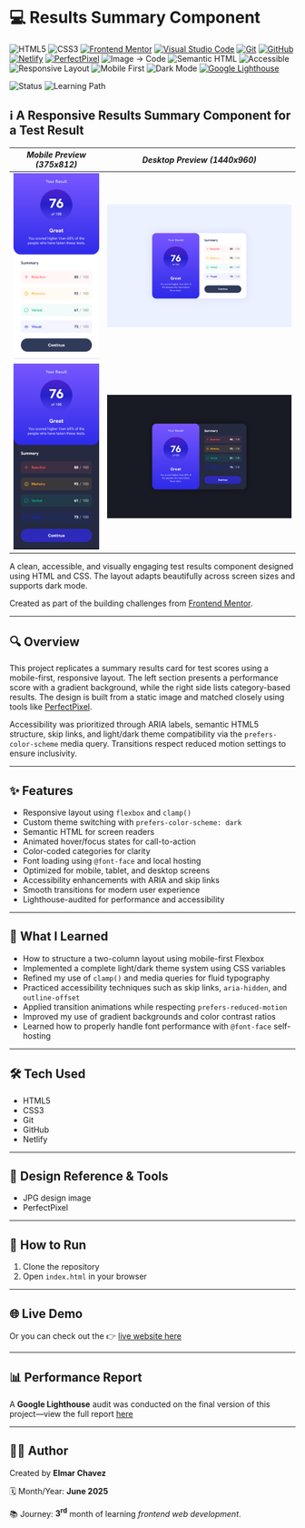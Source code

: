# 💻 Results Summary Component

![HTML5](https://img.shields.io/badge/HTML5-E34F26?style=for-the-badge&logo=html5&logoColor=white)
![CSS3](https://img.shields.io/badge/CSS3-1572B6?style=for-the-badge&logo=css3&logoColor=white)
[![Frontend Mentor](https://img.shields.io/badge/Frontend%20Mentor-3e54a3?style=for-the-badge&logo=frontendmentor&logoColor=white)](https://www.frontendmentor.io/)
[![Visual Studio Code](https://img.shields.io/badge/VS%20Code-007ACC?style=for-the-badge&logo=visual-studio-code&logoColor=white)](https://code.visualstudio.com/)
[![Git](https://img.shields.io/badge/Git-F05032?style=for-the-badge&logo=git&logoColor=white)](https://git-scm.com/)
[![GitHub](https://img.shields.io/badge/GitHub-181717?style=for-the-badge&logo=github&logoColor=white)](https://github.com/)
[![Netlify](https://img.shields.io/badge/Netlify-00C7B7?style=for-the-badge&logo=netlify&logoColor=white)](https://www.netlify.com/)
[![PerfectPixel](https://img.shields.io/badge/PerfectPixel-F56C94?style=for-the-badge)](https://chrome.google.com/webstore/detail/perfectpixel-by-welldonecod/dkaagdgjmgdmbnecmcefdhjekcoceebi)
![Image → Code](https://img.shields.io/badge/Image%20→%20Code-✔️-6a1b9a?style=for-the-badge&labelColor=2e003e&logoColor=white)
![Semantic HTML](https://img.shields.io/badge/Semantic%20HTML-ff9800?style=for-the-badge)
![Accessible](https://img.shields.io/badge/Accessibility-A11Y-0052cc?style=for-the-badge)
![Responsive Layout](https://img.shields.io/badge/Responsive%20Layout-Full%20Support-blue?style=for-the-badge)
![Mobile First](https://img.shields.io/badge/Mobile--First-Design-orange?style=for-the-badge)
![Dark Mode](https://img.shields.io/badge/Dark--Mode-Available-111?style=for-the-badge&logo=halfbrickstudios&logoColor=white)
[![Google Lighthouse](https://img.shields.io/badge/Lighthouse-Audit-00B0FF?style=for-the-badge&logo=lighthouse&logoColor=white)](./assets/downloads/lighthouse-performance-report.pdf)

![Status](https://img.shields.io/badge/status-complete-brightgreen)
![Learning Path](https://img.shields.io/badge/learning%20path-month%203-blue)

## ℹ️ A Responsive Results Summary Component for a Test Result

| _Mobile Preview (375x812)_                                   | _Desktop Preview (1440x960)_                                    |
| ------------------------------------------------------------ | --------------------------------------------------------------- |
| ![Mobile](./assets/img/site-preview-mobile_375x812.png)      | ![Desktop](./assets/img/site-preview-desktop_1440x960.png)      |
| ![Mobile](./assets/img/site-preview-mobile-dark_375x812.png) | ![Desktop](./assets/img/site-preview-desktop-dark_1440x960.png) |

A clean, accessible, and visually engaging test results component designed using HTML and CSS. The layout adapts beautifully across screen sizes and supports dark mode.

Created as part of the building challenges from [Frontend Mentor](https://www.frontendmentor.io/).

---

## 🔍 Overview

This project replicates a summary results card for test scores using a mobile-first, responsive layout. The left section presents a performance score with a gradient background, while the right side lists category-based results. The design is built from a static image and matched closely using tools like [PerfectPixel](https://chromewebstore.google.com/detail/perfectpixel-by-welldonec/dkaagdgjmgdmbnecmcefdhjekcoceebi).

Accessibility was prioritized through ARIA labels, semantic HTML5 structure, skip links, and light/dark theme compatibility via the `prefers-color-scheme` media query. Transitions respect reduced motion settings to ensure inclusivity.

---

## ✨ Features

- Responsive layout using `flexbox` and `clamp()`
- Custom theme switching with `prefers-color-scheme: dark`
- Semantic HTML for screen readers
- Animated hover/focus states for call-to-action
- Color-coded categories for clarity
- Font loading using `@font-face` and local hosting
- Optimized for mobile, tablet, and desktop screens
- Accessibility enhancements with ARIA and skip links
- Smooth transitions for modern user experience
- Lighthouse-audited for performance and accessibility

---

## 🧠 What I Learned

- How to structure a two-column layout using mobile-first Flexbox
- Implemented a complete light/dark theme system using CSS variables
- Refined my use of `clamp()` and media queries for fluid typography
- Practiced accessibility techniques such as skip links, `aria-hidden`, and `outline-offset`
- Applied transition animations while respecting `prefers-reduced-motion`
- Improved my use of gradient backgrounds and color contrast ratios
- Learned how to properly handle font performance with `@font-face` self-hosting

---

## 🛠️ Tech Used

- HTML5
- CSS3
- Git
- GitHub
- Netlify

---

## 🎨 Design Reference & Tools

- JPG design image
- PerfectPixel

---

## 🚀 How to Run

1. Clone the repository
2. Open `index.html` in your browser

---

## 🌐 Live Demo

Or you can check out the 👉 [live website here](LINK)

---

## 📊 Performance Report

A **Google Lighthouse** audit was conducted on the final version of this project—view the full report [here](./assets/downloads/lighthouse-performance-report.pdf)

---

## 🧑‍💻 Author

Created by **Elmar Chavez**

🗓️ Month/Year: **June 2025**

📚 Journey: **3<sup>rd</sup>** month of learning _frontend web development_.

<!--

FRONTEND MENTOR TAGS:
html css vscode git github netlify 3rd-month frontend-mentor project perfectpixel lighthouse

-->
